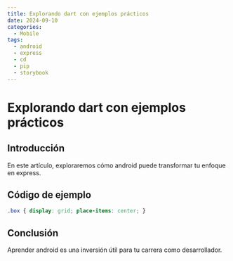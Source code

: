 ```yaml
---
title: Explorando dart con ejemplos prácticos
date: 2024-09-10
categories:
  - Mobile
tags:
  - android
  - express
  - cd
  - pip
  - storybook
---
```


# Explorando dart con ejemplos prácticos

## Introducción

En este artículo, exploraremos cómo android puede transformar tu enfoque en express.

## Código de ejemplo

```css
.box { display: grid; place-items: center; }
```

## Conclusión

Aprender android es una inversión útil para tu carrera como desarrollador.